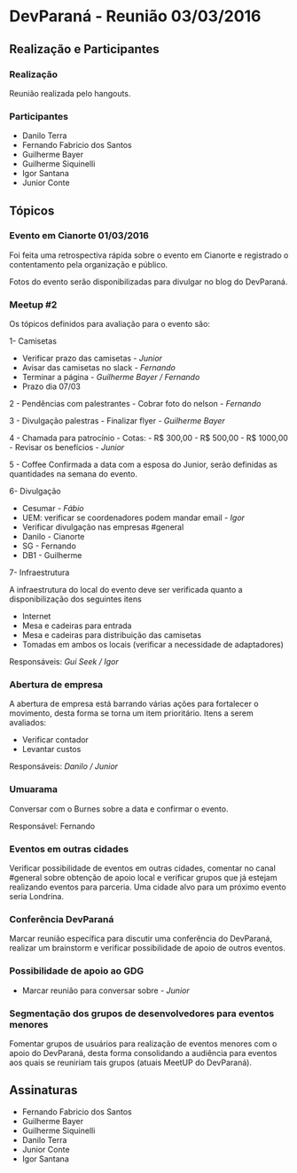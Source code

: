 # DevParaná - Reunião 03/03/2016

## Realização e Participantes
### Realização
Reunião realizada pelo hangouts.

### Participantes
- Danilo Terra
- Fernando Fabricio dos Santos
- Guilherme Bayer
- Guilherme Siquinelli
- Igor Santana
- Junior Conte

## Tópicos
### Evento em Cianorte 01/03/2016
Foi feita uma retrospectiva rápida sobre o evento em Cianorte e registrado o contentamento pela organização e público.

Fotos do evento serão disponibilizadas para divulgar no blog do DevParaná.

### Meetup #2
Os tópicos definidos para avaliação para o evento são:

1- Camisetas
 - Verificar prazo das camisetas - *Junior*
 - Avisar das camisetas no slack - *Fernando*
 - Terminar a página - *Guilherme Bayer / Fernando*
 - Prazo dia 07/03

2 - Pendências com palestrantes
    - Cobrar foto do nelson - *Fernando*

3 - Divulgação palestras
    - Finalizar flyer - *Guilherme Bayer*

4 - Chamada para patrocínio
    - Cotas:
        - R$  300,00
        - R$  500,00
        - R$ 1000,00
    - Revisar os benefícios - *Junior*

5 - Coffee
Confirmada a data com a esposa do Junior, serão definidas as quantidades na semana do evento.


6- Divulgação
 - Cesumar - *Fábio*
 - UEM: verificar se coordenadores podem mandar email - *Igor*
 - Verificar divulgação nas empresas #general
 - Danilo - Cianorte
 - SG - Fernando
 - DB1 - Guilherme

7- Infraestrutura

A infraestrutura do local do evento deve ser verificada quanto a disponibilização dos seguintes itens
 - Internet
 - Mesa e cadeiras para entrada
 - Mesa e cadeiras para distribuição das camisetas
 - Tomadas em ambos os locais (verificar a necessidade de adaptadores)

Responsáveis: *Gui Seek / Igor*
### Abertura de empresa
A abertura de empresa está barrando várias ações para fortalecer o movimento, desta forma se torna um item prioritário.
Itens a serem avaliados:
- Verificar contador
- Levantar custos

Responsáveis: *Danilo / Junior*

### Umuarama
Conversar com o Burnes sobre a data e confirmar o evento.

Responsável: Fernando


### Eventos em outras cidades
Verificar possibilidade de eventos em outras cidades, comentar no canal #general sobre obtenção de apoio local e verificar grupos que já estejam realizando eventos para parceria. Uma cidade alvo para um próximo evento seria Londrina.

### Conferência DevParaná
Marcar reunião específica para discutir uma conferência do DevParaná, realizar um brainstorm e verificar possibilidade de apoio de outros eventos.

### Possibilidade de apoio ao GDG
- Marcar reunião para conversar sobre - *Junior*

### Segmentação dos grupos de desenvolvedores para eventos menores
Fomentar grupos de usuários para realização de eventos menores com o apoio do DevParaná, desta forma consolidando a audiência para eventos aos quais se reuniriam tais grupos (atuais MeetUP do DevParaná).

## Assinaturas
- Fernando Fabricio dos Santos
- Guilherme Bayer
- Guilherme Siquinelli
- Danilo Terra
- Junior Conte
- Igor Santana
